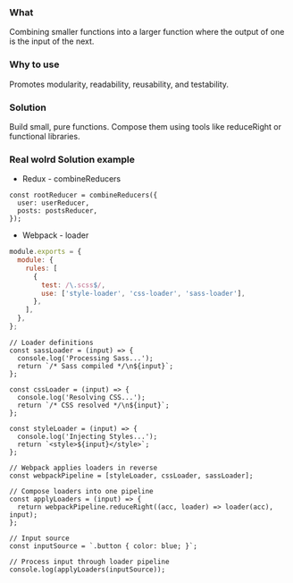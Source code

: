 ### What

Combining smaller functions into a larger function where the output of one is the input of the next.

### Why to use

Promotes modularity, readability, reusability, and testability.

### Solution

Build small, pure functions.
Compose them using tools like reduceRight or functional libraries.

### Real wolrd Solution example

- Redux - combineReducers

```
const rootReducer = combineReducers({
  user: userReducer,
  posts: postsReducer,
});

```

- Webpack - loader

```webpack.config.js
module.exports = {
  module: {
    rules: [
      {
        test: /\.scss$/,
        use: ['style-loader', 'css-loader', 'sass-loader'],
      },
    ],
  },
};

```

```Implementation analogy
// Loader definitions
const sassLoader = (input) => {
  console.log('Processing Sass...');
  return `/* Sass compiled */\n${input}`;
};

const cssLoader = (input) => {
  console.log('Resolving CSS...');
  return `/* CSS resolved */\n${input}`;
};

const styleLoader = (input) => {
  console.log('Injecting Styles...');
  return `<style>${input}</style>`;
};

// Webpack applies loaders in reverse
const webpackPipeline = [styleLoader, cssLoader, sassLoader];

// Compose loaders into one pipeline
const applyLoaders = (input) => {
  return webpackPipeline.reduceRight((acc, loader) => loader(acc), input);
};

// Input source
const inputSource = `.button { color: blue; }`;

// Process input through loader pipeline
console.log(applyLoaders(inputSource));

```
